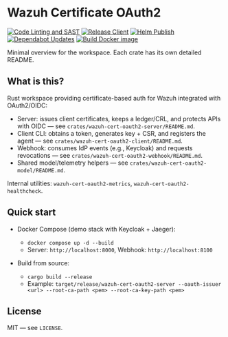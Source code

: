 # Wazuh Certificate OAuth2

[![Code Linting and SAST](https://github.com/ADORSYS-GIS/wazuh-cert-oauth2/actions/workflows/ci.yml/badge.svg)](https://github.com/ADORSYS-GIS/wazuh-cert-oauth2/actions/workflows/ci.yml)
[![Release Client](https://github.com/ADORSYS-GIS/wazuh-cert-oauth2/actions/workflows/release.yml/badge.svg)](https://github.com/ADORSYS-GIS/wazuh-cert-oauth2/actions/workflows/release.yml)
[![Helm Publish](https://github.com/ADORSYS-GIS/wazuh-cert-oauth2/actions/workflows/helm-publish.yml/badge.svg)](https://github.com/ADORSYS-GIS/wazuh-cert-oauth2/actions/workflows/helm-publish.yml)
[![Dependabot Updates](https://github.com/ADORSYS-GIS/wazuh-cert-oauth2/actions/workflows/dependabot/dependabot-updates/badge.svg)](https://github.com/ADORSYS-GIS/wazuh-cert-oauth2/actions/workflows/dependabot/dependabot-updates)
[![Build Docker image](https://github.com/ADORSYS-GIS/wazuh-cert-oauth2/actions/workflows/build.yml/badge.svg)](https://github.com/ADORSYS-GIS/wazuh-cert-oauth2/actions/workflows/build.yml)

Minimal overview for the workspace. Each crate has its own detailed README.

## What is this?

Rust workspace providing certificate-based auth for Wazuh integrated with OAuth2/OIDC:

- Server: issues client certificates, keeps a ledger/CRL, and protects APIs with OIDC — see `crates/wazuh-cert-oauth2-server/README.md`.
- Client CLI: obtains a token, generates key + CSR, and registers the agent — see `crates/wazuh-cert-oauth2-client/README.md`.
- Webhook: consumes IdP events (e.g., Keycloak) and requests revocations — see `crates/wazuh-cert-oauth2-webhook/README.md`.
- Shared model/telemetry helpers — see `crates/wazuh-cert-oauth2-model/README.md`.

Internal utilities: `wazuh-cert-oauth2-metrics`, `wazuh-cert-oauth2-healthcheck`.

## Quick start

- Docker Compose (demo stack with Keycloak + Jaeger):
  - `docker compose up -d --build`
  - Server: `http://localhost:8000`, Webhook: `http://localhost:8100`

- Build from source:
  - `cargo build --release`
  - Example: `target/release/wazuh-cert-oauth2-server --oauth-issuer <url> --root-ca-path <pem> --root-ca-key-path <pem>`

## License

MIT — see `LICENSE`.
